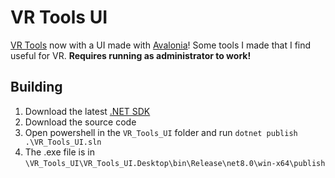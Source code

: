 # VR Tools UI
[VR Tools](https://github.com/Majora8120/VR_Tools) now with a UI made with [Avalonia](https://avaloniaui.net/)!
Some tools I made that I find useful for VR. **Requires running as administrator to work!**
## Building
1. Download the latest [.NET SDK](https://dotnet.microsoft.com/en-us/download)
2. Download the source code
3. Open powershell in the `VR_Tools_UI` folder and run `dotnet publish .\VR_Tools_UI.sln`
4. The .exe file is in `\VR_Tools_UI\VR_Tools_UI.Desktop\bin\Release\net8.0\win-x64\publish`
